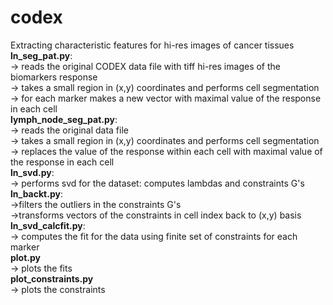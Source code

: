 # codex
Extracting characteristic features for hi-res images of cancer tissues
<br/> **ln_seg_pat.py**:
<br/>   -> reads the original CODEX data file with tiff hi-res images of the biomarkers response
<br/>   -> takes a small region in (x,y) coordinates and performs cell segmentation
<br/>   -> for each marker makes a new vector with maximal value of the response in each cell
<br/>**lymph_node_seg_pat.py**:
<br/>   -> reads the original data file
<br/>   -> takes a small region in (x,y) coordinates and performs cell segmentation
<br/>   -> replaces the value of the response within each cell with maximal value of the response in each cell
<br/>**ln_svd.py**:
<br/>   -> performs svd for the dataset: computes lambdas and constraints G's
<br/>**ln_backt.py**:
<br/>   ->filters the outliers in the constraints G's
<br/>   ->transforms vectors of the constraints in cell index back to (x,y) basis
<br/>**ln_svd_calcfit.py**:
<br/>   -> computes the fit for the data using finite set of constraints for each marker
<br/>**plot.py**
<br/>   -> plots the fits
<br/>**plot_constraints.py**
<br/>   -> plots the constraints
